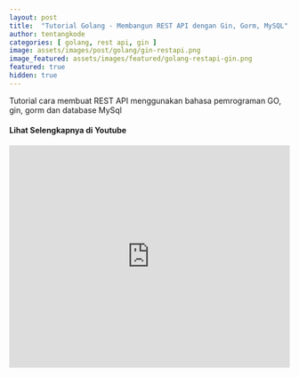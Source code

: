 ```yaml
---
layout: post
title:  "Tutorial Golang - Membangun REST API dengan Gin, Gorm, MySQL"
author: tentangkode
categories: [ golang, rest api, gin ]
image: assets/images/post/golang/gin-restapi.png
image_featured: assets/images/featured/golang-restapi-gin.png
featured: true
hidden: true
---
```

Tutorial cara membuat REST API menggunakan bahasa pemrograman GO, gin, gorm dan database MySql

#### Lihat Selengkapnya di Youtube

<p><iframe width="100%" height="400px" src="https://www.youtube.com/embed/s05AuPgZ7r0" title="YouTube video player" frameborder="0" allow="accelerometer; autoplay; clipboard-write; encrypted-media; gyroscope; picture-in-picture" allowfullscreen></iframe></p>